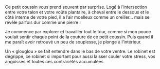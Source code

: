 Ce petit coussin vous prend souvent par surprise.
Logé à l’intersection entre votre talon et votre voûte plantaire, à cheval entre le dessous et le côté interne de votre pied, il a l’air moelleux comme un oreiller… mais se révèle parfois dur comme une pierre !

Je commence par explorer et travailler tout le tour, comme si mon pouce voulait sentir chaque point de la couture de ce petit coussin. Puis quand il me paraît avoir retrouvé un peu de souplesse, je plonge à l’intérieur.

Un « glouglou » se fait entendre dans le bas de votre ventre. Le robinet est dégrippé, ce robinet si important pour aussi laisser couler votre stress, vos angoisses et toutes ces contrariétés accumulées.
